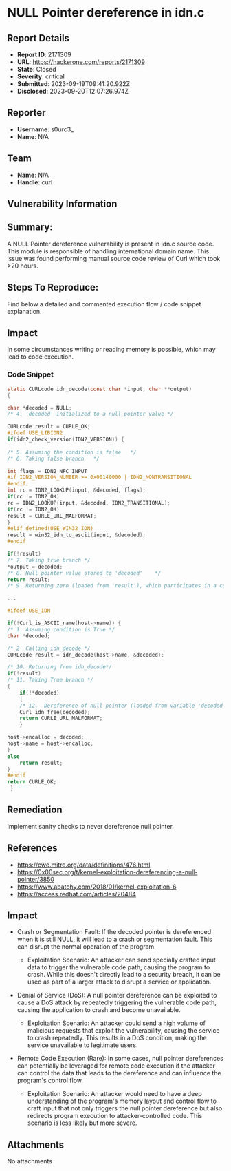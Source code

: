 # NULL Pointer dereference in idn.c

## Report Details
- **Report ID**: 2171309
- **URL**: https://hackerone.com/reports/2171309
- **State**: Closed
- **Severity**: critical
- **Submitted**: 2023-09-19T09:41:20.922Z
- **Disclosed**: 2023-09-20T12:07:26.974Z

## Reporter
- **Username**: s0urc3_
- **Name**: N/A

## Team
- **Name**: N/A
- **Handle**: curl

## Vulnerability Information
## Summary:
A NULL Pointer dereference vulnerability is present in idn.c source code.
This module is responsible of handling international domain name.
This issue was found performing manual source code review of Curl which took >20 hours.

## Steps To Reproduce:
Find below a detailed and commented execution flow / code snippet explanation.

## Impact 
In some circumstances writing or reading memory is possible, which may lead to code execution. 

###  Code Snippet
```c
static CURLcode idn_decode(const char *input, char **output)
{

char *decoded = NULL;
/* 4. 'decoded' initialized to a null pointer value	*/

CURLcode result = CURLE_OK;
#ifdef USE_LIBIDN2
if(idn2_check_version(IDN2_VERSION)) {
	
/* 5. Assuming the condition is false	*/
/* 6. Taking false branch	*/

int flags = IDN2_NFC_INPUT
#if IDN2_VERSION_NUMBER >= 0x00140000 | IDN2_NONTRANSITIONAL
#endif;
int rc = IDN2_LOOKUP(input, &decoded, flags);
if(rc != IDN2_OK)
rc = IDN2_LOOKUP(input, &decoded, IDN2_TRANSITIONAL);
if(rc != IDN2_OK)
result = CURLE_URL_MALFORMAT;
}
#elif defined(USE_WIN32_IDN)
result = win32_idn_to_ascii(input, &decoded);
#endif

if(!result)
/* 7. Taking true branch */
*output = decoded;
/* 8. Null pointer value stored to 'decoded'	*/
return result;
/* 9. Returning zero (loaded from 'result'), which participates in a condition later */

...

#ifdef USE_IDN

if(!Curl_is_ASCII_name(host->name)) {
/* 1. Assuming condition is True */
char *decoded;

/* 2  Calling idn_decode */
CURLcode result = idn_decode(host->name, &decoded); 

/* 10. Returning from idn_decode*/
if(!result) 
/* 11. Taking True branch */
{
    if(!*decoded) 
    {
	/* 12.  Dereference of null pointer (loaded from variable 'decoded') */
    Curl_idn_free(decoded);
    return CURLE_URL_MALFORMAT;
	}

host->encalloc = decoded;
host->name = host->encalloc;
}
else
    return result;
}
#endif
return CURLE_OK;
 }
```
## Remediation
Implement sanity checks to never dereference null pointer.

## References
- https://cwe.mitre.org/data/definitions/476.html
- https://0x00sec.org/t/kernel-exploitation-dereferencing-a-null-pointer/3850
- https://www.abatchy.com/2018/01/kernel-exploitation-6
- https://access.redhat.com/articles/20484

## Impact

- Crash or Segmentation Fault: If the decoded pointer is dereferenced when it is still NULL, it will lead to a crash or segmentation fault. This can disrupt the normal operation of the program.
    - Exploitation Scenario: An attacker can send specially crafted input data to trigger the vulnerable code path, causing the program to crash. While this doesn't directly lead to a security breach, it can be used as part of a larger attack to disrupt a service or application.

- Denial of Service (DoS): A null pointer dereference can be exploited to cause a DoS attack by repeatedly triggering the vulnerable code path, causing the application to crash and become unavailable.
    - Exploitation Scenario: An attacker could send a high volume of malicious requests that exploit the vulnerability, causing the service to crash repeatedly. This results in a DoS condition, making the service unavailable to legitimate users.

-   Remote Code Execution (Rare): In some cases, null pointer dereferences can potentially be leveraged for remote code execution if the attacker can control the data that leads to the dereference and can influence the program's control flow.
    *  Exploitation Scenario: An attacker would need to have a deep understanding of the program's memory layout and control flow to craft input that not only triggers the null pointer dereference but also redirects program execution to attacker-controlled code. This scenario is less likely but more severe.

## Attachments
No attachments
